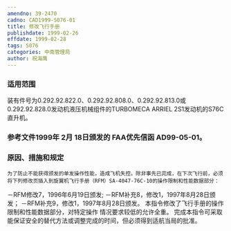 ```yaml
---
amendno: 39-2470
cadno: CAD1999-S076-01
title: 修改飞行手册
publishdate: 1999-02-26
effdate: 1999-02-28
tags: S076
categories: 中南管理局
author: 祝海鹰
---
```


### 适用范围 
装有件号为0.292.92.822.0、0.292.92.808.0、0.292.92.813.0或0.292.92.828.0发动机液压机械组件的TURBOMECA ARRIEL 2S1发动机的S76C直升机。

### 参考文件1999年 2月 18日颁发的 FAA优先信函 AD99-05-01。

### 原因、措施和规定 
    为了防止不能获得颁发的单发操作性能，造成飞机失控。除非事先已完成，在下次飞行前，必须将下列修改页插入到旋翼机飞行手册（RFM）SA-4047-76C-10的操作限制和性能数据部分： 
－RFM修改7，1996年6月19日颁发;     －RFM补充8，修改1，1997年8月28日颁发；     －RFM补充9，修改1，1997年8月28日颁发。     本指令修改了飞行手册的操作限制和性能数据部分，对特定操作
情况要求较低的允许全重。     完成本指令可采取能保证安全的替代方法或调整完成的时间，但必须得到适航当局的批准。
  

